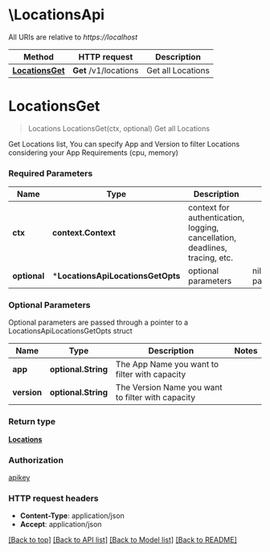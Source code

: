 # \LocationsApi

All URIs are relative to *https://localhost*

Method | HTTP request | Description
------------- | ------------- | -------------
[**LocationsGet**](LocationsApi.md#LocationsGet) | **Get** /v1/locations | Get all Locations


# **LocationsGet**
> Locations LocationsGet(ctx, optional)
Get all Locations

Get Locations list, You can specify App and Version to filter Locations considering your App Requirements (cpu, memory)

### Required Parameters

Name | Type | Description  | Notes
------------- | ------------- | ------------- | -------------
 **ctx** | **context.Context** | context for authentication, logging, cancellation, deadlines, tracing, etc.
 **optional** | ***LocationsApiLocationsGetOpts** | optional parameters | nil if no parameters

### Optional Parameters
Optional parameters are passed through a pointer to a LocationsApiLocationsGetOpts struct

Name | Type | Description  | Notes
------------- | ------------- | ------------- | -------------
 **app** | **optional.String**| The App Name you want to filter with capacity | 
 **version** | **optional.String**| The Version Name you want to filter with capacity | 

### Return type

[**Locations**](Locations.md)

### Authorization

[apikey](../README.md#apikey)

### HTTP request headers

 - **Content-Type**: application/json
 - **Accept**: application/json

[[Back to top]](#) [[Back to API list]](../README.md#documentation-for-api-endpoints) [[Back to Model list]](../README.md#documentation-for-models) [[Back to README]](../README.md)

